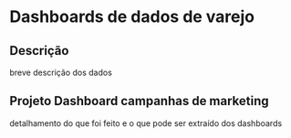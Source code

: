 # Dashboards de dados de varejo

## Descrição
breve descrição dos dados



## Projeto Dashboard campanhas de marketing
detalhamento do que foi feito e o que pode ser extraído dos dashboards
